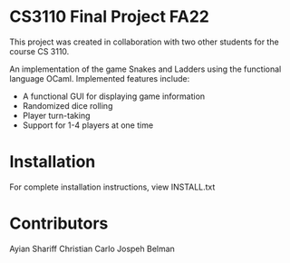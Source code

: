 # CS3110 Final Project FA22
This project was created in collaboration with two other students for the course CS 3110.

An implementation of the game Snakes and Ladders using the functional language OCaml. Implemented features include:
* A functional GUI for displaying game information
* Randomized dice rolling
* Player turn-taking
* Support for 1-4 players at one time

# Installation

For complete installation instructions, view INSTALL.txt

# Contributors

Ayian Shariff
Christian Carlo
Jospeh Belman
